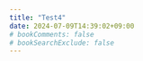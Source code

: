 ```yaml
---
title: "Test4"
date: 2024-07-09T14:39:02+09:00
# bookComments: false
# bookSearchExclude: false
---
```

